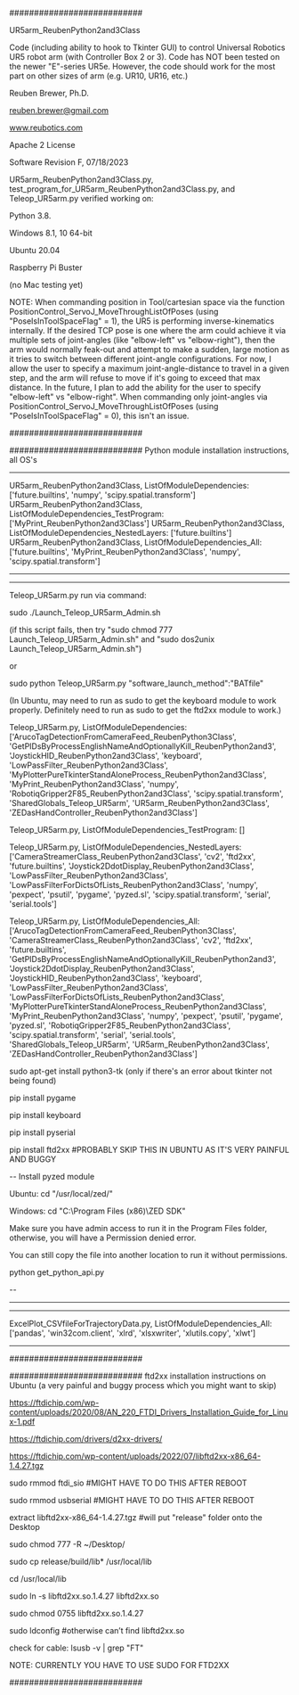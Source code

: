 ###########################

UR5arm_ReubenPython2and3Class

Code (including ability to hook to Tkinter GUI) to control Universal Robotics UR5 robot arm (with Controller Box 2 or 3).
Code has NOT been tested on the newer "E"-series UR5e.
However, the code should work for the most part on other sizes of arm (e.g. UR10, UR16, etc.)

Reuben Brewer, Ph.D.

reuben.brewer@gmail.com

www.reubotics.com

Apache 2 License

Software Revision F, 07/18/2023

UR5arm_ReubenPython2and3Class.py, test_program_for_UR5arm_ReubenPython2and3Class.py, and Teleop_UR5arm.py verified working on:

Python 3.8.

Windows 8.1, 10 64-bit

Ubuntu 20.04

Raspberry Pi Buster 

(no Mac testing yet)

NOTE: When commanding position in Tool/cartesian space via the function PositionControl_ServoJ_MoveThroughListOfPoses (using "PoseIsInToolSpaceFlag" = 1),
the UR5 is performing inverse-kinematics internally. If the desired TCP pose is one where the arm could achieve it via multiple sets of joint-angles
(like "elbow-left" vs "elbow-right"), then the arm would normally feak-out and attempt to make a sudden, large motion as it tries to switch between different joint-angle configurations.
For now, I allow the user to specify a maximum joint-angle-distance to travel in a given step, and the arm will refuse to move if it's going to exceed that max distance.
In the future, I plan to add the ability for the user to specify "elbow-left" vs "elbow-right".
When commanding only joint-angles via PositionControl_ServoJ_MoveThroughListOfPoses (using "PoseIsInToolSpaceFlag" = 0), this isn't an issue.

###########################

########################### Python module installation instructions, all OS's

-----

UR5arm_ReubenPython2and3Class, ListOfModuleDependencies: ['future.builtins', 'numpy', 'scipy.spatial.transform']
UR5arm_ReubenPython2and3Class, ListOfModuleDependencies_TestProgram: ['MyPrint_ReubenPython2and3Class']
UR5arm_ReubenPython2and3Class, ListOfModuleDependencies_NestedLayers: ['future.builtins']
UR5arm_ReubenPython2and3Class, ListOfModuleDependencies_All:['future.builtins', 'MyPrint_ReubenPython2and3Class', 'numpy', 'scipy.spatial.transform']

-----

-----

Teleop_UR5arm.py run via command:

sudo ./Launch_Teleop_UR5arm_Admin.sh

(if this script fails, then try "sudo chmod 777 Launch_Teleop_UR5arm_Admin.sh" and "sudo dos2unix Launch_Teleop_UR5arm_Admin.sh")

or

sudo python Teleop_UR5arm.py "software_launch_method":"BATfile"

(In Ubuntu, may need to run as sudo to get the keyboard module to work properly. Definitely need to run as sudo to get the ftd2xx module to work.)

Teleop_UR5arm.py, ListOfModuleDependencies: ['ArucoTagDetectionFromCameraFeed_ReubenPython3Class', 'GetPIDsByProcessEnglishNameAndOptionallyKill_ReubenPython2and3', 'JoystickHID_ReubenPython2and3Class', 'keyboard', 'LowPassFilter_ReubenPython2and3Class', 'MyPlotterPureTkinterStandAloneProcess_ReubenPython2and3Class', 'MyPrint_ReubenPython2and3Class', 'numpy', 'RobotiqGripper2F85_ReubenPython2and3Class', 'scipy.spatial.transform', 'SharedGlobals_Teleop_UR5arm', 'UR5arm_ReubenPython2and3Class', 'ZEDasHandController_ReubenPython2and3Class']

Teleop_UR5arm.py, ListOfModuleDependencies_TestProgram: []

Teleop_UR5arm.py, ListOfModuleDependencies_NestedLayers: ['CameraStreamerClass_ReubenPython2and3Class', 'cv2', 'ftd2xx', 'future.builtins', 'Joystick2DdotDisplay_ReubenPython2and3Class', 'LowPassFilter_ReubenPython2and3Class', 'LowPassFilterForDictsOfLists_ReubenPython2and3Class', 'numpy', 'pexpect', 'psutil', 'pygame', 'pyzed.sl', 'scipy.spatial.transform', 'serial', 'serial.tools']

Teleop_UR5arm.py, ListOfModuleDependencies_All:['ArucoTagDetectionFromCameraFeed_ReubenPython3Class', 'CameraStreamerClass_ReubenPython2and3Class', 'cv2', 'ftd2xx', 'future.builtins', 'GetPIDsByProcessEnglishNameAndOptionallyKill_ReubenPython2and3', 'Joystick2DdotDisplay_ReubenPython2and3Class', 'JoystickHID_ReubenPython2and3Class', 'keyboard', 'LowPassFilter_ReubenPython2and3Class', 'LowPassFilterForDictsOfLists_ReubenPython2and3Class', 'MyPlotterPureTkinterStandAloneProcess_ReubenPython2and3Class', 'MyPrint_ReubenPython2and3Class', 'numpy', 'pexpect', 'psutil', 'pygame', 'pyzed.sl', 'RobotiqGripper2F85_ReubenPython2and3Class', 'scipy.spatial.transform', 'serial', 'serial.tools', 'SharedGlobals_Teleop_UR5arm', 'UR5arm_ReubenPython2and3Class', 'ZEDasHandController_ReubenPython2and3Class']

sudo apt-get install python3-tk (only if there's an error about tkinter not being found)

pip install pygame

pip install keyboard

pip install pyserial

pip install ftd2xx #PROBABLY SKIP THIS IN UBUNTU AS IT'S VERY PAINFUL AND BUGGY

-- Install pyzed module

Ubuntu: cd "/usr/local/zed/"

Windows: cd "C:\Program Files (x86)\ZED SDK\"

Make sure you have admin access to run it in the Program Files folder, otherwise, you will have a Permission denied error.

You can still copy the file into another location to run it without permissions.

python get_python_api.py

--

-----

-----

ExcelPlot_CSVfileForTrajectoryData.py, ListOfModuleDependencies_All:['pandas', 'win32com.client', 'xlrd', 'xlsxwriter', 'xlutils.copy', 'xlwt']

-----


###########################

########################### ftd2xx installation instructions on Ubuntu (a very painful and buggy process which you might want to skip)

https://ftdichip.com/wp-content/uploads/2020/08/AN_220_FTDI_Drivers_Installation_Guide_for_Linux-1.pdf

https://ftdichip.com/drivers/d2xx-drivers/

https://ftdichip.com/wp-content/uploads/2022/07/libftd2xx-x86_64-1.4.27.tgz

sudo rmmod ftdi_sio #MIGHT HAVE TO DO THIS AFTER REBOOT

sudo rmmod usbserial #MIGHT HAVE TO DO THIS AFTER REBOOT

extract libftd2xx-x86_64-1.4.27.tgz #will put "release" folder onto the Desktop

sudo chmod 777 -R ~/Desktop/

sudo cp release/build/lib* /usr/local/lib

cd /usr/local/lib

sudo ln -s libftd2xx.so.1.4.27 libftd2xx.so

sudo chmod 0755 libftd2xx.so.1.4.27

sudo ldconfig #otherwise can’t find libftd2xx.so

check for cable: lsusb -v | grep "FT"

NOTE: CURRENTLY YOU HAVE TO USE SUDO FOR FTD2XX

###########################
